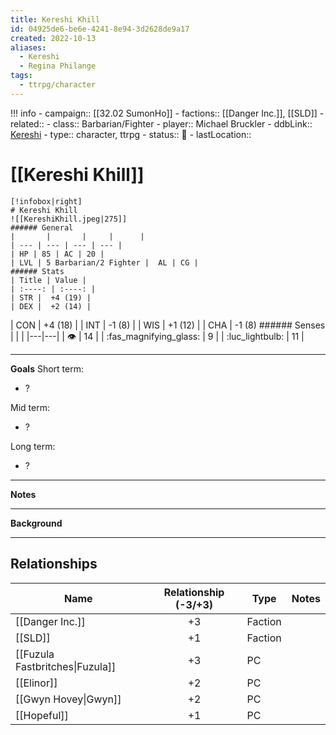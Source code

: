 ```yaml
---
title: Kereshi Khill
id: 04925de6-be6e-4241-8e94-3d2628de9a17
created: 2022-10-13
aliases:
  - Kereshi
  - Regina Philange
tags:
  - ttrpg/character
---
```


!!! info
    - campaign:: [[32.02 SumonHo]]
    - factions:: [[Danger Inc.]], [[SLD]]
    - related:: 
    - class:: Barbarian/Fighter
    - player:: Michael Bruckler
    - ddbLink:: [Kereshi](https://www.dndbeyond.com/characters/19442561)
    - type:: character, ttrpg
    - status:: 💓
    - lastLocation:: 

# [[Kereshi Khill]]

    [!infobox|right]
    # Kereshi Khill
    ![[KereshiKhill.jpeg|275]]
    ###### General
    |       |       |     |      |
    | --- | --- | --- | --- |
    | HP | 85 | AC | 20 |
    | LVL | 5 Barbarian/2 Fighter |  AL | CG | 
    ###### Stats
    | Title | Value |
    | :----: | :----: |
    | STR |  +4 (19) |
    | DEX |  +2 (14) |
   | CON | +4 (18) |
    | INT | -1 (8) |
    | WIS | +1 (12) |
    | CHA | -1 (8) 
    ###### Senses
    | | |
    |---|---|
    | 👁️ | 14 |
    |  :fas_magnifying_glass:   | 9 |
    |  :luc_lightbulb: | 11 |

---
**Goals**
Short term:
 - ?

Mid term:
- ?

Long term:
- ?
---
**Notes**

---
**Background**

---

## Relationships

| Name    | Relationship (-3/+3) | Type | Notes  |
| ------- | :------------------: | ---- | ------ |
| [[Danger Inc.]] |      +3      | Faction | |
| [[SLD]]         |      +1      | Faction | |
| [[Fuzula Fastbritches\|Fuzula]] |      +3      |       PC       | |
| [[Elinor]]                      |      +2      |       PC       | |
| [[Gwyn Hovey\|Gwyn]]            |      +2      |       PC       | |
| [[Hopeful]]                     |      +1      |       PC       | |
  
